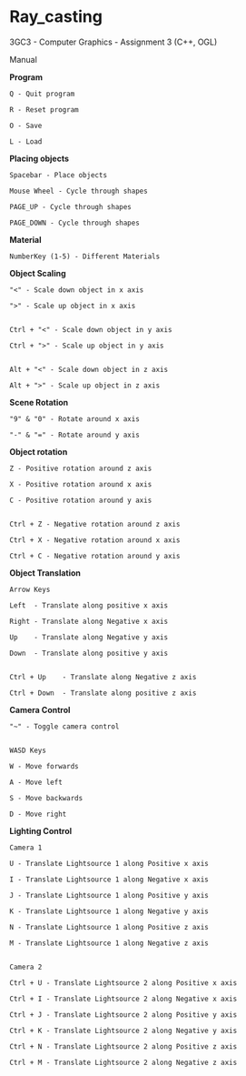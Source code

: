 Ray_casting
===========

3GC3 - Computer Graphics - Assignment 3 (C++, OGL)

Manual

**Program**

	Q - Quit program

	R - Reset program

	O - Save

	L - Load


**Placing objects**

	Spacebar - Place objects
	
	Mouse Wheel - Cycle through shapes

	PAGE_UP - Cycle through shapes

	PAGE_DOWN - Cycle through shapes


**Material**

	NumberKey (1-5) - Different Materials


**Object Scaling**

	"<" - Scale down object in x axis

	">" - Scale up object in x axis


	Ctrl + "<" - Scale down object in y axis

	Ctrl + ">" - Scale up object in y axis

	
	Alt + "<" - Scale down object in z axis

	Alt + ">" - Scale up object in z axis
	

**Scene Rotation**

	"9" & "0" - Rotate around x axis
	
	"-" & "=" - Rotate around y axis 

**Object rotation**

	Z - Positive rotation around z axis

	X - Positive rotation around x axis

	C - Positive rotation around y axis


	Ctrl + Z - Negative rotation around z axis

	Ctrl + X - Negative rotation around x axis

	Ctrl + C - Negative rotation around y axis


**Object Translation**

	Arrow Keys

	Left  - Translate along positive x axis

	Right - Translate along Negative x axis

	Up    - Translate along Negative y axis

	Down  - Translate along positive y axis


	Ctrl + Up    - Translate along Negative z axis

	Ctrl + Down  - Translate along positive z axis


**Camera Control**

	"~" - Toggle camera control


	WASD Keys

	W - Move forwards

	A - Move left

	S - Move backwards

	D - Move right


**Lighting Control**

	Camera 1

	U - Translate Lightsource 1 along Positive x axis

	I - Translate Lightsource 1 along Negative x axis

	J - Translate Lightsource 1 along Positive y axis

	K - Translate Lightsource 1 along Negative y axis

	N - Translate Lightsource 1 along Positive z axis

	M - Translate Lightsource 1 along Negative z axis


	Camera 2

	Ctrl + U - Translate Lightsource 2 along Positive x axis

	Ctrl + I - Translate Lightsource 2 along Negative x axis

	Ctrl + J - Translate Lightsource 2 along Positive y axis

	Ctrl + K - Translate Lightsource 2 along Negative y axis

	Ctrl + N - Translate Lightsource 2 along Positive z axis

	Ctrl + M - Translate Lightsource 2 along Negative z axis


